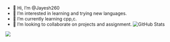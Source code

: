 - 👋 Hi, I’m @Jayesh260
- 👀 I’m interested in learning and trying new languages.
- 🌱 I’m currently learning cpp,c.
- 💞️ I’m looking to collaborate on projects and assignment.
![GitHub Stats](https://github-readme-stats.vercel.app/api?username=Jayesh260&theme=ayu-mirage)


<img src="https://github-readme-stats.vercel.app/api/top-langs/?username=Jayesh260" />

